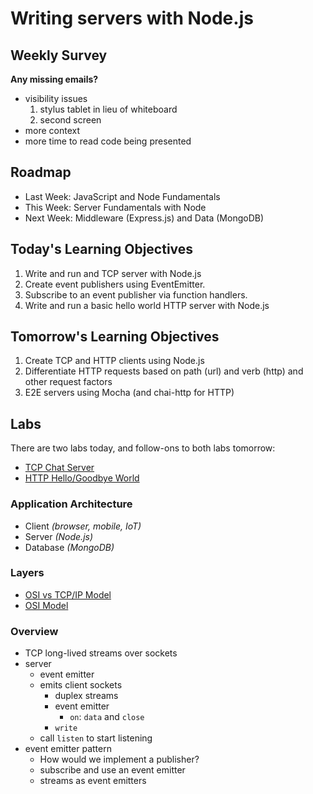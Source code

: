 # Writing servers with Node.js

## Weekly Survey
**Any missing emails?**

* visibility issues 
    1. stylus tablet in lieu of whiteboard
    2. second screen
* more context
* more time to read code being presented 

## Roadmap

* Last Week: JavaScript and Node Fundamentals
* This Week: Server Fundamentals with Node
* Next Week: Middleware (Express.js) and Data (MongoDB)

## Today's Learning Objectives

1. Write and run and TCP server with Node.js
2. Create event publishers using EventEmitter.
3. Subscribe to an event publisher via function handlers.
4. Write and run a basic hello world HTTP server with Node.js

## Tomorrow's Learning Objectives

1. Create TCP and HTTP clients using Node.js
2. Differentiate HTTP requests based on path (url) and verb (http) and other request factors
3. E2E servers using Mocha (and chai-http for HTTP)

## Labs

There are two labs today, and follow-ons to both labs tomorrow:

* [TCP Chat Server](https://github.com/codefellows-portland-javascript-401d4/tcp-chat-server)
* [HTTP Hello/Goodbye World](https://github.com/codefellows-portland-javascript-401d4/http-hello-goodbye-world)

### Application Architecture
* Client _(browser, mobile, IoT)_
* Server _(Node.js)_
* Database _(MongoDB)_

### Layers
* [OSI vs TCP/IP Model](http://www.tcpipguide.com/free/diagrams/tcpiplayers.png)
* [OSI Model](http://blog.buildingautomationmonthly.com/wp-content/uploads/2013/05/OSI-Model.png)

### Overview
* TCP long-lived streams over sockets
* server
    * event emitter
    * emits client sockets
        * duplex streams
        * event emitter
            * `on`: `data` and `close`
        * `write`
    * call `listen` to start listening
* event emitter pattern
	* How would we implement a publisher?
	* subscribe and use an event emitter
    * streams as event emitters

